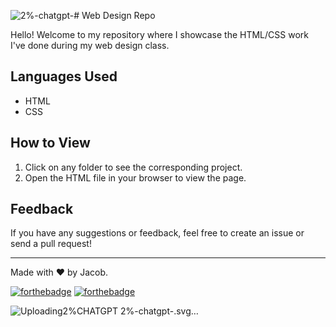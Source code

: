 ![2%-chatgpt-](https://github.com/AverWasTaken/WebDesign/assets/66864263/ea09b996-17ef-4661-89de-2143083eef0e)# Web Design Repo

Hello! Welcome to my repository where I showcase the HTML/CSS work I've done during my web design class.

## Languages Used
- HTML
- CSS

## How to View

1. Click on any folder to see the corresponding project.
2. Open the HTML file in your browser to view the page.

## Feedback

If you have any suggestions or feedback, feel free to create an issue or send a pull request!

---

Made with ❤️ by Jacob. 

[![forthebadge](https://forthebadge.com/images/badges/uses-html.svg)](https://forthebadge.com)
[![forthebadge](https://forthebadge.com/images/badges/powered-by-energy-drinks.svg)](https://forthebadge.com)

![Uploading<svg xmlns="http://www.w3.org/2000/svg" width="138.765625" height="35" viewBox="0 0 138.765625 35"><rect width="41.34375" height="35" fill="#7ed321"/><rect x="41.34375" width="97.421875" height="35" fill="#00a67e"/><text x="20.671875" y="17.5" font-size="12" font-family="'Roboto', sans-serif" fill="#FFFFFF" text-anchor="middle" alignment-baseline="middle" letter-spacing="2">2%</text><text x="90.0546875" y="17.5" font-size="12" font-family="'Montserrat', sans-serif" fill="#ffffff" text-anchor="middle" font-weight="900" alignment-baseline="middle" letter-spacing="2">CHATGPT</text></svg> 2%-chatgpt-.svg…]()
